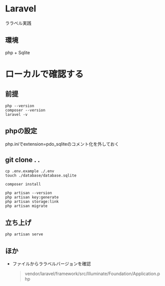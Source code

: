 # Laravel
ララベル実践

## 環境
php + Sqlite



# ローカルで確認する

## 前提
```php --version```  
```composer --version```  
```laravel -v```  

## phpの設定
php.iniでextension=pdo_sqliteのコメント化を外しておく


## git clone . .  
```cp .env.example ./.env```  
```touch ./database/database.sqlite```  

```composer install```  

```php artisan --version```  
```php artisan key:generate```  
```php artisan storage:link```  
```php artisan migrate```  

## 立ち上げ
```php artisan serve```



## ほか
- ファイルからララベルバージョンを確認
    > vendor/laravel/framework/src/Illuminate/Foundation/Application.php

